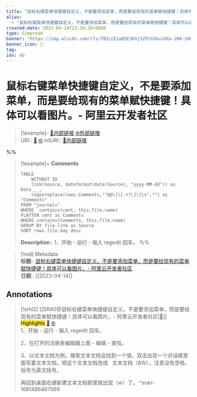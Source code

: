 ```yaml
---
title: "鼠标右键菜单快捷键自定义，不是要添加菜单，而是要给现有的菜单赋快捷键！具体可以看图片。- 阿里云开发者社区"
alias: 
  - "鼠标右键菜单快捷键自定义，不是要添加菜单，而是要给现有的菜单赋快捷键！具体可以看图片。- 阿里云开发者社区"
created-date: 2023-04-14T23:34:28+0800
type: Simpread
banner: "https://img.alicdn.com/tfs/TB1LCE1aQ5E3KVjSZFCXXbuzXXa-200-200.png "
banner_icon: 🔖
tag: 
idx: 40
---
```


# 鼠标右键菜单快捷键自定义，不是要添加菜单，而是要给现有的菜单赋快捷键！具体可以看图片。- 阿里云开发者社区

> [!example]- [🧷内部链接](<http://localhost:7026/unread/40>) [🌐外部链接](<https://developer.aliyun.com/article/331226>)    
> URI:: [🧷](<http://localhost:7026/unread/40>) [🌐](<https://developer.aliyun.com/article/331226>) 
> intURI:: [🧷内部链接](<http://localhost:7026/reading/40>)

%%
> [!example]+ **Comments**  
> ```dataview
> TABLE 
>     WITHOUT ID
>     link(Source, dateformat(date(Source), "yyyy-MM-dd")) as Date___, 
>     regexreplace(rows.Comments,"^@@\[\[.+?\]\]\s","") as "Comments"
> FROM "journals"
> WHERE  contains(cmnt, this.file.name)
> FLATTEN cmnt as Comments
> WHERE contains(Comments, this.file.name)
> GROUP BY file.link as Source
> SORT rows.file.day desc
> ```
>  **Description**:: 1、开始 - 运行 - 输入 regedit 回车。
%%

> [!md] Metadata  
> **标题**:: [鼠标右键菜单快捷键自定义，不是要添加菜单，而是要给现有的菜单赋快捷键！具体可以看图片。- 阿里云开发者社区](https://developer.aliyun.com/article/331226)  
> **日期**:: [[2023-04-14]]  

## Annotations


> [!srhl2] [[SR40@鼠标右键菜单快捷键自定义，不是要添加菜单，而是要给现有的菜单赋快捷键！具体可以看图片。- 阿里云开发者社区|📄]] <mark style="background-color: #ffeb3b">Highlights</mark> [🧷](<http://localhost:7026/unread/40#id=1681486467569>) [🌐](<http://localhost:7026/reading/40#id=1681486467569>)   
> 1、开始 - 运行 - 输入 regedit 回车。
> 
> 2、在打开的注册表编辑器上面 - 编辑 - 查找。
> 
> 3、以文本文档为例，搜索文本文档会找到一个值，双击出现一个对话框里面写着文本文档，把这个文本文档改成   文本文档（&W），注意没有空格，括号为英文括号。
> 
> 再回到桌面右键新建文本文档那里就出现（w）了。
> ^sran-1681486467569
 
 